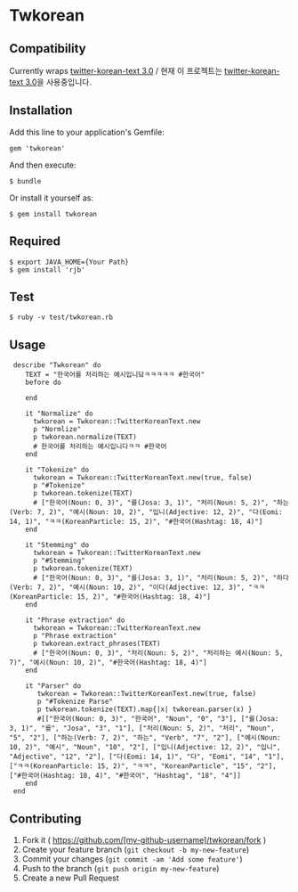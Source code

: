 # Twkorean

## Compatibility

Currently wraps [twitter-korean-text 3.0](https://github.com/twitter/twitter-korean-text/tree/korean-text-3.0) / 현재 이 프로젝트는 [twitter-korean-text 3.0](https://github.com/twitter/twitter-korean-text/tree/korean-text-3.0)을 사용중입니다.

## Installation

Add this line to your application's Gemfile:

    gem 'twkorean'

And then execute:

    $ bundle

Or install it yourself as:

    $ gem install twkorean

## Required

    $ export JAVA_HOME={Your Path}
    $ gem install 'rjb'

## Test
    
    $ ruby -v test/twkorean.rb

## Usage

     describe "Twkorean" do
        TEXT = "한국어를 처리하는 예시입니닼ㅋㅋㅋㅋㅋ #한국어"
        before do
          
        end

        it "Normalize" do
          twkorean = Twkorean::TwitterKoreanText.new
          p "Normlize"
          p twkorean.normalize(TEXT)
          # 한국어를 처리하는 예시입니다ㅋㅋ #한국어
        end

        it "Tokenize" do
          twkorean = Twkorean::TwitterKoreanText.new(true, false)
          p "#Tokenize"
          p twkorean.tokenize(TEXT)
          # ["한국어(Noun: 0, 3)", "를(Josa: 3, 1)", "처리(Noun: 5, 2)", "하는(Verb: 7, 2)", "예시(Noun: 10, 2)", "입니(Adjective: 12, 2)", "다(Eomi: 14, 1)", "ㅋㅋ(KoreanParticle: 15, 2)", "#한국어(Hashtag: 18, 4)"]
        end

        it "Stemming" do
          twkorean = Twkorean::TwitterKoreanText.new
          p "#Stemming"
          p twkorean.tokenize(TEXT)
          # ["한국어(Noun: 0, 3)", "를(Josa: 3, 1)", "처리(Noun: 5, 2)", "하다(Verb: 7, 2)", "예시(Noun: 10, 2)", "이다(Adjective: 12, 3)", "ㅋㅋ(KoreanParticle: 15, 2)", "#한국어(Hashtag: 18, 4)"]
        end

        it "Phrase extraction" do
          twkorean = Twkorean::TwitterKoreanText.new
          p "Phrase extraction"
          p twkorean.extract_phrases(TEXT)
          # ["한국어(Noun: 0, 3)", "처리(Noun: 5, 2)", "처리하는 예시(Noun: 5, 7)", "예시(Noun: 10, 2)", "#한국어(Hashtag: 18, 4)"]
        end

        it "Parser" do
           twkorean = Twkorean::TwitterKoreanText.new(true, false)
           p "#Tokenize Parse"
           p twkorean.tokenize(TEXT).map{|x| twkorean.parser(x) }
           #[["한국어(Noun: 0, 3)", "한국어", "Noun", "0", "3"], ["를(Josa: 3, 1)", "를", "Josa", "3", "1"], ["처리(Noun: 5, 2)", "처리", "Noun", "5", "2"], ["하는(Verb: 7, 2)", "하는", "Verb", "7", "2"], ["예시(Noun: 10, 2)", "예시", "Noun", "10", "2"], ["입니(Adjective: 12, 2)", "입니", "Adjective", "12", "2"], ["다(Eomi: 14, 1)", "다", "Eomi", "14", "1"], ["ㅋㅋ(KoreanParticle: 15, 2)", "ㅋㅋ", "KoreanParticle", "15", "2"], ["#한국어(Hashtag: 18, 4)", "#한국어", "Hashtag", "18", "4"]]
        end
     end
## Contributing

1. Fork it ( https://github.com/[my-github-username]/twkorean/fork )
2. Create your feature branch (`git checkout -b my-new-feature`)
3. Commit your changes (`git commit -am 'Add some feature'`)
4. Push to the branch (`git push origin my-new-feature`)
5. Create a new Pull Request
